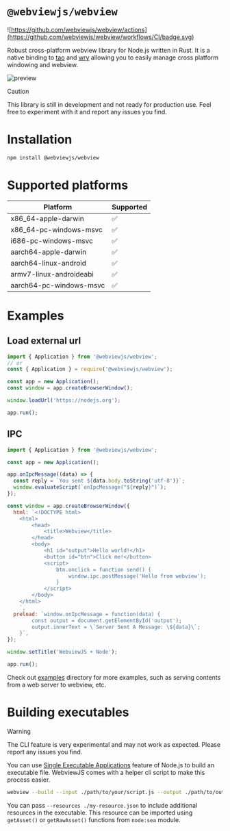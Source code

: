 # `@webviewjs/webview`

![https://github.com/webviewjs/webview/actions](https://github.com/webviewjs/webview/workflows/CI/badge.svg)

Robust cross-platform webview library for Node.js written in Rust. It is a native binding to [tao](https://github.com/tauri-apps/tao) and [wry](https://github.com/tauri-apps/wry) allowing you to easily manage cross platform windowing and webview.

![preview](https://github.com/webviewjs/webview/raw/main/assets/preview.png)

> [!CAUTION]
> This library is still in development and not ready for production use. Feel free to experiment with it and report any issues you find.

# Installation

```bash
npm install @webviewjs/webview
```

# Supported platforms

| Platform                | Supported |
| ----------------------- | --------- |
| x86_64-apple-darwin     | ✅        |
| x86_64-pc-windows-msvc  | ✅        |
| i686-pc-windows-msvc    | ✅        |
| aarch64-apple-darwin    | ✅        |
| aarch64-linux-android   | ✅        |
| armv7-linux-androideabi | ✅        |
| aarch64-pc-windows-msvc | ✅        |

# Examples

## Load external url

```js
import { Application } from '@webviewjs/webview';
// or
const { Application } = require('@webviewjs/webview');

const app = new Application();
const window = app.createBrowserWindow();

window.loadUrl('https://nodejs.org');

app.run();
```

## IPC

```js
import { Application } from '@webviewjs/webview';

const app = new Application();

app.onIpcMessage((data) => {
  const reply = `You sent ${data.body.toString('utf-8')}`;
  window.evaluateScript(`onIpcMessage("${reply}")`);
});

const window = app.createBrowserWindow({
  html: `<!DOCTYPE html>
    <html>
        <head>
            <title>Webview</title>
        </head>
        <body>
            <h1 id="output">Hello world!</h1>
            <button id="btn">Click me!</button>
            <script>
                btn.onclick = function send() {
                    window.ipc.postMessage('Hello from webview');
                }
            </script>
        </body>
    </html>
    `,
  preload: `window.onIpcMessage = function(data) {
        const output = document.getElementById('output');
        output.innerText = \`Server Sent A Message: \${data}\`;
    }`,
});

window.setTitle('WebviewJS + Node');

app.run();
```

Check out [examples](./examples) directory for more examples, such as serving contents from a web server to webview, etc.

# Building executables

> [!WARNING]
> The CLI feature is very experimental and may not work as expected. Please report any issues you find.

You can use [Single Executable Applications](https://nodejs.org/api/single-executable-applications.html) feature of Node.js to build an executable file. WebviewJS comes with a helper cli script to make this process easier.

```bash
webview --build --input ./path/to/your/script.js --output ./path/to/output-directory --name my-app
```

You can pass `--resources ./my-resource.json` to include additional resources in the executable. This resource can be imported using `getAsset()` or `getRawAsset()` functions from `node:sea` module.
